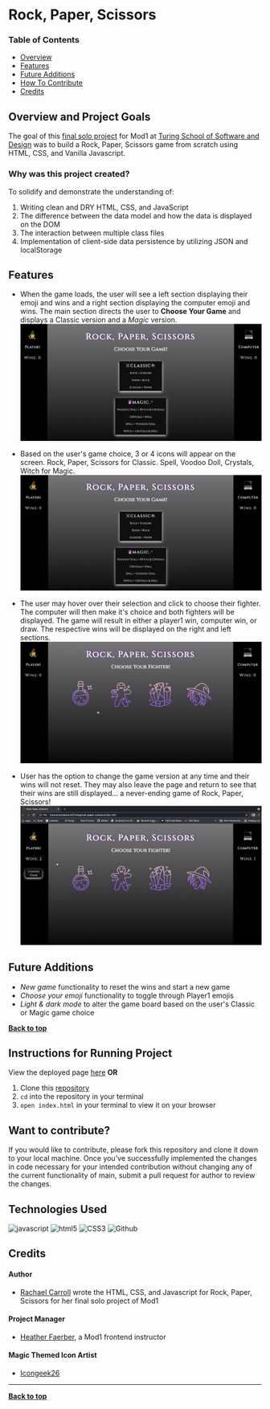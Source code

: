 # Rock, Paper, Scissors

### Table of Contents
- [Overview](#overview-and-project-goals)
- [Features](#features)
- [Future Additions](#future-additions)
- [How To Contribute](#want-to-contribute)
- [Credits](#credits)

## Overview and Project Goals
The goal of this [final solo project](https://frontend.turing.edu/projects/module-1/rock-paper-scissors-solo.html) for Mod1 at [Turing School of Software and Design](https://turing.io/) was to build a Rock, Paper, Scissors game from scratch using HTML, CSS, and Vanilla Javascript.

### Why was this project created?
To solidify and demonstrate the understanding of:

1. Writing clean and DRY HTML, CSS, and JavaScript
2. The difference between the data model and how the data is displayed on the DOM
3. The interaction between multiple class files
4. Implementation of client-side data persistence by utilizing JSON and localStorage

## Features

- When the game loads, the user will see a left section displaying their emoji and wins and a right section displaying the computer emoji and wins. The main section directs the user to **Choose Your Game** and displays a Classic version and a *Magic* version.
![Landing Page](assets/landing-page.gif)

- Based on the user's game choice, 3 or 4 icons will appear on the screen. Rock, Paper, Scissors for Classic.  Spell, Voodoo Doll, Crystals, Witch for Magic.
![Choose Fighter](assets/choose-fighter.gif)

- The user may hover over their selection and click to choose their fighter. The computer will then make it's choice and both fighters will be displayed.  The game will result in either a player1 win, computer win, or draw. The respective wins will be displayed on the right and left sections.
![Wins Displayed](assets/diplay-wins.gif)

- User has the option to change the game version at any time and their wins will not reset.  They may also leave the page and return to see that their wins are still displayed... a never-ending game of Rock, Paper, Scissors!
![Upon refresh](assets/refresh.gif)


## Future Additions
- *New game* functionality to reset the wins and start a new game
- *Choose your emoji* functionality to toggle through Player1 emojis
- *Light & dark mode* to alter the game board based on the user's Classic or Magic game choice

**[Back to top](#table-of-contents)**

## Instructions for Running Project
View the deployed page [here](https://rachaelcarroll.github.io/rock-paper-scissors/) 
**OR**
1. Clone this [repository](https://github.com/rachaelcarroll/rock-paper-scissors)
2. `cd` into the repository in your terminal
3. `open index.html` in your terminal to view it on your browser

## Want to contribute?
If you would like to contribute, please fork this repository and clone it down to your local machine. Once you've successfully implemented the changes in code necessary for your intended contribution without changing any of the current functionality of main, submit a pull request for author to review the changes.

## Technologies Used
<p align="left">
  <img src="https://img.shields.io/badge/javascript%20-%23323330.svg?&style=for-the-badge&logo=javascript&logoColor=%23F7DF1E" alt="javascript" />
  <img src="https://img.shields.io/badge/html5%20-%23E34F26.svg?&style=for-the-badge&logo=html5&logoColor=white" alt="html5"/>
  <img src="https://img.shields.io/badge/css3%20-%231572B6.svg?&style=for-the-badge&logo=css3&logoColor=white" alt="CSS3"/>
  <img src="https://img.shields.io/badge/GitHub-100000?style=for-the-badge&logo=github&logoColor=white" alt="Github" />
</p>

## Credits
#### Author
- [Rachael Carroll](https://github.com/rachaelcarroll) wrote the HTML, CSS, and Javascript for Rock, Paper, Scissors for her final solo project of Mod1

#### Project Manager
- [Heather Faerber](https://github.com/hfaerber), a Mod1 frontend instructor

#### Magic Themed Icon Artist
- [Icongeek26](https://www.flaticon.com/authors/icongeek26) 
**************************************************************************

**[Back to top](#table-of-contents)**
